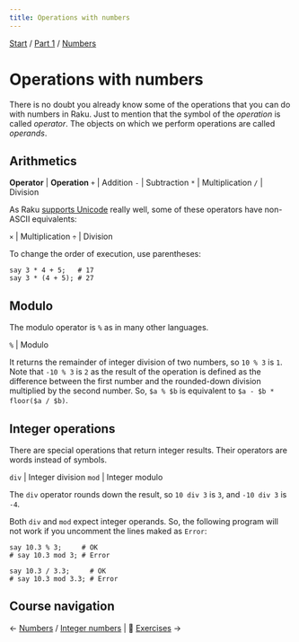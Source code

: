```yaml
---
title: Operations with numbers
---
```


[Start](/raku-course/) / [Part 1](/raku-course/part1) / [Numbers](/raku-course/numbers)

# Operations with numbers

There is no doubt you already know some of the operations that you can do with numbers in Raku. Just to mention that the symbol of the _operation_ is called _operator_. The objects on which we perform operations are called _operands_.

## Arithmetics

**Operator** | **Operation**
`+` | Addition
`-` | Subtraction
`*` | Multiplication
`/` | Division

As Raku [supports Unicode](/raku-course/on-unicode) really well, some of these operators have non-ASCII equivalents:

`×` | Multiplication
`÷` | Division

To change the order of execution, use parentheses:

    say 3 * 4 + 5;   # 17
    say 3 * (4 + 5); # 27

## Modulo

The modulo operator is `%` as in many other languages.

`%` | Modulo

It returns the remainder of integer division of two numbers, so `10 % 3` is `1`. Note that `-10 % 3` is `2` as the result of the operation is defined as the difference between the first number and the rounded-down division multiplied by the second number. So, `$a % $b` is equivalent to `$a - $b * floor($a / $b)`.

## Integer operations

There are special operations that return integer results. Their operators are words instead of symbols.

`div` | Integer division
`mod` | Integer modulo

The `div` operator rounds down the result, so `10 div 3` is `3`, and `-10 div 3` is `-4`.

Both `div` and `mod` expect integer operands. So, the following program will not work if you uncomment the lines maked as `Error`:

    say 10.3 % 3;     # OK
    # say 10.3 mod 3; # Error

    say 10.3 / 3.3;     # OK
    # say 10.3 mod 3.3; # Error


## Course navigation

← [Numbers](/raku-course/numbers) / [Integer numbers](/raku-course/numbers/integers) | 💪 [Exercises](../exercises) →

